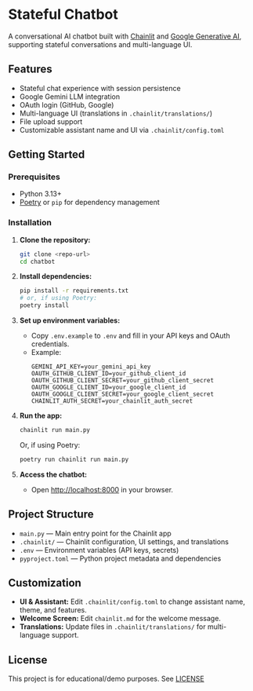 # Stateful Chatbot

A conversational AI chatbot built with [Chainlit](https://www.chainlit.io/) and [Google Generative AI](https://ai.google.dev/), supporting stateful conversations and multi-language UI.

## Features

- Stateful chat experience with session persistence
- Google Gemini LLM integration
- OAuth login (GitHub, Google)
- Multi-language UI (translations in `.chainlit/translations/`)
- File upload support
- Customizable assistant name and UI via `.chainlit/config.toml`

## Getting Started

### Prerequisites

- Python 3.13+
- [Poetry](https://python-poetry.org/) or `pip` for dependency management

### Installation

1. **Clone the repository:**
   ```sh
   git clone <repo-url>
   cd chatbot
   ```

2. **Install dependencies:**
   ```sh
   pip install -r requirements.txt
   # or, if using Poetry:
   poetry install
   ```

3. **Set up environment variables:**
   - Copy `.env.example` to `.env` and fill in your API keys and OAuth credentials.
   - Example:
     ```
     GEMINI_API_KEY=your_gemini_api_key
     OAUTH_GITHUB_CLIENT_ID=your_github_client_id
     OAUTH_GITHUB_CLIENT_SECRET=your_github_client_secret
     OAUTH_GOOGLE_CLIENT_ID=your_google_client_id
     OAUTH_GOOGLE_CLIENT_SECRET=your_google_client_secret
     CHAINLIT_AUTH_SECRET=your_chainlit_auth_secret
     ```

4. **Run the app:**
   ```sh
   chainlit run main.py
   ```

   Or, if using Poetry:
   ```sh
   poetry run chainlit run main.py
   ```

5. **Access the chatbot:**
   - Open [http://localhost:8000](http://localhost:8000) in your browser.

## Project Structure

- `main.py` — Main entry point for the Chainlit app
- `.chainlit/` — Chainlit configuration, UI settings, and translations
- `.env` — Environment variables (API keys, secrets)
- `pyproject.toml` — Python project metadata and dependencies

## Customization

- **UI & Assistant:** Edit `.chainlit/config.toml` to change assistant name, theme, and features.
- **Welcome Screen:** Edit `chainlit.md` for the welcome message.
- **Translations:** Update files in `.chainlit/translations/` for multi-language support.

## License

This project is for educational/demo purposes. See [LICENSE](LICENSE)